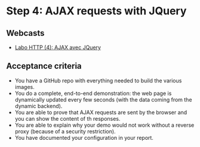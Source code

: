 # Step 4: AJAX requests with JQuery

## Webcasts

* [Labo HTTP (4): AJAX avec JQuery](https://www.youtube.com/watch?v=fgpNEbgdm5k)

## Acceptance criteria

* You have a GitHub repo with everything needed to build the various images.
* You do a complete, end-to-end demonstration: the web page is dynamically updated every few seconds (with the data coming from the dynamic backend).
* You are able to prove that AJAX requests are sent by the browser and you can show the content of th responses.
* You are able to explain why your demo would not work without a reverse proxy (because of a security restriction).
* You have documented your configuration in your report.
